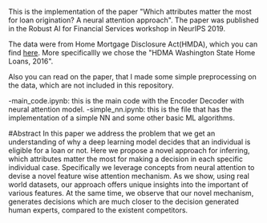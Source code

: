 This is the implementation of the paper "Which attributes matter the most for loan origination? A neural attention approach". The paper was published in the Robust AI for Financial Services workshop in NeurIPS 2019.


The data were from Home Mortgage Disclosure Act(HMDA), which you can find [here](https://www.consumerfinance.gov/data-research/hmda/). More specificallly we chose the "HDMA Washington State Home Loans, 2016".


Also you can read on the paper, that I made some simple preprocessing on the data, which are not included in this repository.


-main_code.ipynb: this is the main code with the Encoder Decoder with neural attention model.
-simple_nn.ipynb: this is the file that has the implementation of a simple NN and some other basic ML algorithms.

#Abstract
In this paper we address the problem that we get an understanding of why a deep learning model decides that an individual is eligible for a loan or not. Here we propose a novel approach for inferring, which attributes matter the most for making a decision in each specific individual case. Specifically we leverage concepts from neural attention to devise a novel feature wise attention mechanism. As we show, using real world datasets, our approach offers unique insights into the important of various features. At the same time, we observe that our novel mechanism, generates decisions which are much closer to the decision generated human experts, compared to the existent competitors.